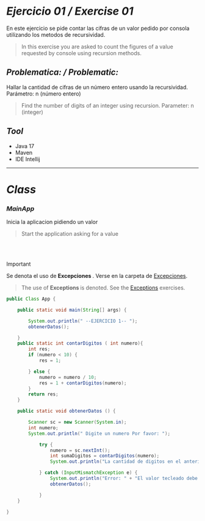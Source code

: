 # _Ejercicio 01 / Exercise 01_

En este ejercicio se pide contar las cifras de un valor pedido por consola utilizando los metodos de recursividad.
>In this exercise you are asked to count the figures of a value requested by console using recursion methods.


## _Problematica: / Problematic:_
Hallar la cantidad de cifras de un número entero usando la recursividad. Parámetro: n (número entero)
>Find the number of digits of an integer using recursion. Parameter: n (integer)


## _Tool_

 - Java 17
 - Maven
 - IDE Intellij

_______

# _Class_

### _MainApp_
Inicia la aplicacion pidiendo un valor 
>Start the application asking for a value
<br>
</br>

> [!IMPORTANT]
> Se denota el uso de <strong> Excepciones </strong>. Verse en la carpeta de [Excepciones](/../main/Exception).
>>  The use of <strong>Exceptions </strong> is denoted. See the [Exceptions](/../main/Exceptio) exercises.

```java
public Class App {

    public static void main(String[] args) {

        System.out.println(" --EJERCICIO 1-- ");
        obtenerDatos();

    }
    public static int contarDigitos ( int numero){
        int res;
        if (numero < 10) {
            res = 1;

        } else {
            numero = numero / 10;
            res = 1 + contarDigitos(numero);
        }
        return res;
    }

    public static void obtenerDatos () {

        Scanner sc = new Scanner(System.in);
        int numero;
        System.out.println(" Digite un numero Por favor: ");

            try {
                numero = sc.nextInt();
                int sumaDigitos = contarDigitos(numero);
                System.out.println("La cantidad de digitos en el anterior ejemplo es: " + sumaDigitos);

            } catch (InputMismatchException e) {
                System.out.println("Error: " + "El valor tecleado debe ser un entero");
                obtenerDatos();

            }
    }

}
